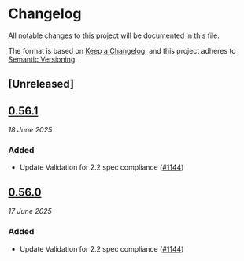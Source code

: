 # Changelog

All notable changes to this project will be documented in this file.

The format is based on [Keep a Changelog](https://keepachangelog.com/en/1.0.0/),
and this project adheres to [Semantic Versioning](https://semver.org/spec/v2.0.0.html).

## [Unreleased]

## [0.56.1](https://github.com/contentauth/c2pa-rs/compare/c2pa_macros-v0.56.0...c2pa_macros-v0.56.1)
_18 June 2025_

### Added

* Update Validation for 2.2 spec compliance ([#1144](https://github.com/contentauth/c2pa-rs/pull/1144))

## [0.56.0](https://github.com/contentauth/c2pa-rs/compare/c2pa_macros-v0.55.0...c2pa_macros-v0.56.0)
_17 June 2025_

### Added

* Update Validation for 2.2 spec compliance ([#1144](https://github.com/contentauth/c2pa-rs/pull/1144))
